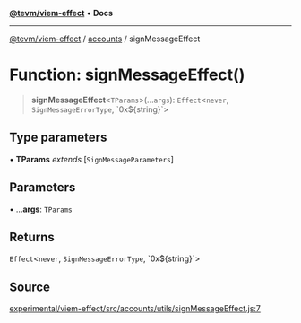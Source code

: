 [**@tevm/viem-effect**](../../README.md) • **Docs**

***

[@tevm/viem-effect](../../modules.md) / [accounts](../README.md) / signMessageEffect

# Function: signMessageEffect()

> **signMessageEffect**\<`TParams`\>(...`args`): `Effect`\<`never`, `SignMessageErrorType`, \`0x$\{string\}\`\>

## Type parameters

• **TParams** *extends* [`SignMessageParameters`]

## Parameters

• ...**args**: `TParams`

## Returns

`Effect`\<`never`, `SignMessageErrorType`, \`0x$\{string\}\`\>

## Source

[experimental/viem-effect/src/accounts/utils/signMessageEffect.js:7](https://github.com/evmts/tevm-monorepo/blob/main/experimental/viem-effect/src/accounts/utils/signMessageEffect.js#L7)
